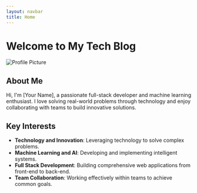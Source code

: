 ```yaml
---
layout: navbar
title: Home
---
```


# Welcome to My Tech Blog
<img src="https://github.com/username.png" class="profile-pic mt-4" alt="Profile Picture">

## About Me
Hi, I'm [Your Name], a passionate full-stack developer and machine learning enthusiast. I love solving real-world problems through technology and enjoy collaborating with teams to build innovative solutions.

## Key Interests
- **Technology and Innovation**: Leveraging technology to solve complex problems.
- **Machine Learning and AI**: Developing and implementing intelligent systems.
- **Full Stack Development**: Building comprehensive web applications from front-end to back-end.
- **Team Collaboration**: Working effectively within teams to achieve common goals.

